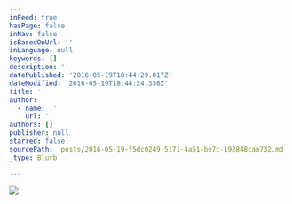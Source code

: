 ```yaml
---
inFeed: true
hasPage: false
inNav: false
isBasedOnUrl: ''
inLanguage: null
keywords: []
description: ''
datePublished: '2016-05-19T18:44:29.817Z'
dateModified: '2016-05-19T18:44:24.336Z'
title: ''
author:
  - name: ''
    url: ''
authors: []
publisher: null
starred: false
sourcePath: _posts/2016-05-19-f5dc0249-5171-4a51-be7c-192848caa732.md
_type: Blurb

---
```

![](https://the-grid-user-content.s3-us-west-2.amazonaws.com/936185e5-2cc1-4ca8-a893-18c02373795a.jpg)